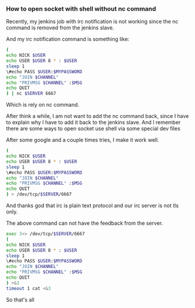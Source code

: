 ### How to open socket with shell without nc command

Recently, my jenkins job with irc notification is not working since the nc command is removed from the jenkins slave.

And my irc notification command is something like:
```bash
(
echo NICK $USER
echo USER $USER 8 * : $USER
sleep 1
\#echo PASS $USER:$MYPASSWORD                                                                           
echo "JOIN $CHANNEL"
echo "PRIVMSG $CHANNEL" :$MSG
echo QUIT
) | nc $SERVER 6667
```


Which is rely on nc command.


After think a while, I am not want to add the nc command back, since I have to explain why I have to add it back to the jenkins slave. And I remember there are some ways to open socket use shell via some special dev files

After some google and a couple times tries, I make it work well.
```bash
(
echo NICK $USER
echo USER $USER 8 * : $USER
sleep 1
\#echo PASS $USER:$MYPASSWORD                                                                           
echo "JOIN $CHANNEL"
echo "PRIVMSG $CHANNEL" :$MSG
echo QUIT
) > /dev/tcp/$SERVER/6667
```

And thanks god that irc is plain text protocol and our irc server is not tls only.

The above command can not have the feedback from the server.

```bash
exec 3<> /dev/tcp/$SERVER/6667
(
echo NICK $USER
echo USER $USER 8 * : $USER
sleep 1
\#echo PASS $USER:$MYPASSWORD                                                                           
echo "JOIN $CHANNEL"
echo "PRIVMSG $CHANNEL" :$MSG
echo QUIT
) >&3
timeout 1 cat <&3
```



So that's all